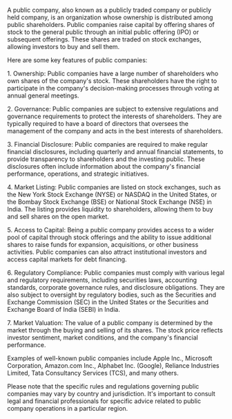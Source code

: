 <p>
A public company, also known as a publicly traded company or publicly held company, is an organization whose ownership is distributed among public shareholders. Public companies raise capital by offering shares of stock to the general public through an initial public offering (IPO) or subsequent offerings. These shares are traded on stock exchanges, allowing investors to buy and sell them.
</p><p>
Here are some key features of public companies:
</p><p>
1. Ownership: Public companies have a large number of shareholders who own shares of the company's stock. These shareholders have the right to participate in the company's decision-making processes through voting at annual general meetings.
</p><p>
2. Governance: Public companies are subject to extensive regulations and governance requirements to protect the interests of shareholders. They are typically required to have a board of directors that oversees the management of the company and acts in the best interests of shareholders.
</p><p>
3. Financial Disclosure: Public companies are required to make regular financial disclosures, including quarterly and annual financial statements, to provide transparency to shareholders and the investing public. These disclosures often include information about the company's financial performance, operations, and strategic initiatives.
</p><p>
4. Market Listing: Public companies are listed on stock exchanges, such as the New York Stock Exchange (NYSE) or NASDAQ in the United States, or the Bombay Stock Exchange (BSE) or National Stock Exchange (NSE) in India. The listing provides liquidity to shareholders, allowing them to buy and sell shares on the open market.
</p><p>
5. Access to Capital: Being a public company provides access to a wider pool of capital through stock offerings and the ability to issue additional shares to raise funds for expansion, acquisitions, or other business activities. Public companies can also attract institutional investors and access capital markets for debt financing.
</p><p>
6. Regulatory Compliance: Public companies must comply with various legal and regulatory requirements, including securities laws, accounting standards, corporate governance rules, and disclosure obligations. They are also subject to oversight by regulatory bodies, such as the Securities and Exchange Commission (SEC) in the United States or the Securities and Exchange Board of India (SEBI) in India.
</p><p>
7. Market Valuation: The value of a public company is determined by the market through the buying and selling of its shares. The stock price reflects investor sentiment, market conditions, and the company's financial performance.
</p><p>
Examples of well-known public companies include Apple Inc., Microsoft Corporation, Amazon.com Inc., Alphabet Inc. (Google), Reliance Industries Limited, Tata Consultancy Services (TCS), and many others.

Please note that the specific rules and regulations governing public companies may vary by country and jurisdiction. It's important to consult legal and financial professionals for specific advice related to public company operations in a particular region.
</p>